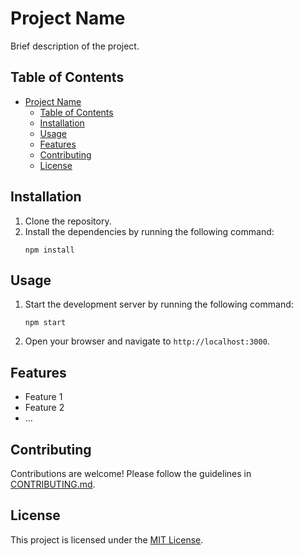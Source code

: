 # Project Name

Brief description of the project.

## Table of Contents

- [Project Name](#project-name)
  - [Table of Contents](#table-of-contents)
  - [Installation](#installation)
  - [Usage](#usage)
  - [Features](#features)
  - [Contributing](#contributing)
  - [License](#license)

## Installation

1. Clone the repository.
2. Install the dependencies by running the following command:
    ```shell
    npm install
    ```

## Usage

1. Start the development server by running the following command:
    ```shell
    npm start
    ```
2. Open your browser and navigate to `http://localhost:3000`.

## Features

- Feature 1
- Feature 2
- ...

## Contributing

Contributions are welcome! Please follow the guidelines in [CONTRIBUTING.md](CONTRIBUTING.md).

## License

This project is licensed under the [MIT License](LICENSE).